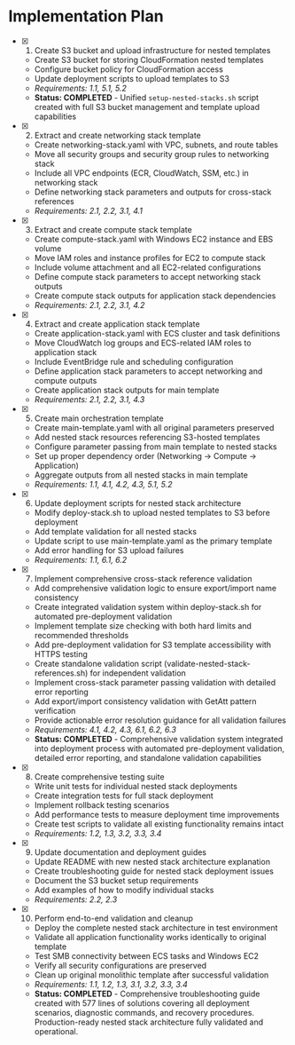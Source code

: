 # Implementation Plan

- [x] 1. Create S3 bucket and upload infrastructure for nested templates

  - Create S3 bucket for storing CloudFormation nested templates
  - Configure bucket policy for CloudFormation access
  - Update deployment scripts to upload templates to S3
  - _Requirements: 1.1, 5.1, 5.2_
  - **Status: COMPLETED** - Unified `setup-nested-stacks.sh` script created with full S3 bucket management and template upload capabilities

- [x] 2. Extract and create networking stack template

  - Create networking-stack.yaml with VPC, subnets, and route tables
  - Move all security groups and security group rules to networking stack
  - Include all VPC endpoints (ECR, CloudWatch, SSM, etc.) in networking stack
  - Define networking stack parameters and outputs for cross-stack references
  - _Requirements: 2.1, 2.2, 3.1, 4.1_

- [x] 3. Extract and create compute stack template

  - Create compute-stack.yaml with Windows EC2 instance and EBS volume
  - Move IAM roles and instance profiles for EC2 to compute stack
  - Include volume attachment and all EC2-related configurations
  - Define compute stack parameters to accept networking stack outputs
  - Create compute stack outputs for application stack dependencies
  - _Requirements: 2.1, 2.2, 3.1, 4.2_

- [x] 4. Extract and create application stack template

  - Create application-stack.yaml with ECS cluster and task definitions
  - Move CloudWatch log groups and ECS-related IAM roles to application stack
  - Include EventBridge rule and scheduling configuration
  - Define application stack parameters to accept networking and compute outputs
  - Create application stack outputs for main template
  - _Requirements: 2.1, 2.2, 3.1, 4.3_

- [x] 5. Create main orchestration template

  - Create main-template.yaml with all original parameters preserved
  - Add nested stack resources referencing S3-hosted templates
  - Configure parameter passing from main template to nested stacks
  - Set up proper dependency order (Networking → Compute → Application)
  - Aggregate outputs from all nested stacks in main template
  - _Requirements: 1.1, 4.1, 4.2, 4.3, 5.1, 5.2_

- [x] 6. Update deployment scripts for nested stack architecture

  - Modify deploy-stack.sh to upload nested templates to S3 before deployment
  - Add template validation for all nested stacks
  - Update script to use main-template.yaml as the primary template
  - Add error handling for S3 upload failures
  - _Requirements: 1.1, 6.1, 6.2_

- [x] 7. Implement comprehensive cross-stack reference validation

  - Add comprehensive validation logic to ensure export/import name consistency
  - Create integrated validation system within deploy-stack.sh for automated pre-deployment validation
  - Implement template size checking with both hard limits and recommended thresholds
  - Add pre-deployment validation for S3 template accessibility with HTTPS testing
  - Create standalone validation script (validate-nested-stack-references.sh) for independent validation
  - Implement cross-stack parameter passing validation with detailed error reporting
  - Add export/import consistency validation with GetAtt pattern verification
  - Provide actionable error resolution guidance for all validation failures
  - _Requirements: 4.1, 4.2, 4.3, 6.1, 6.2, 6.3_
  - **Status: COMPLETED** - Comprehensive validation system integrated into deployment process with automated pre-deployment validation, detailed error reporting, and standalone validation capabilities

- [x] 8. Create comprehensive testing suite

  - Write unit tests for individual nested stack deployments
  - Create integration tests for full stack deployment
  - Implement rollback testing scenarios
  - Add performance tests to measure deployment time improvements
  - Create test scripts to validate all existing functionality remains intact
  - _Requirements: 1.2, 1.3, 3.2, 3.3, 3.4_

- [x] 9. Update documentation and deployment guides

  - Update README with new nested stack architecture explanation
  - Create troubleshooting guide for nested stack deployment issues
  - Document the S3 bucket setup requirements
  - Add examples of how to modify individual stacks
  - _Requirements: 2.2, 2.3_

- [x] 10. Perform end-to-end validation and cleanup
  - Deploy the complete nested stack architecture in test environment
  - Validate all application functionality works identically to original template
  - Test SMB connectivity between ECS tasks and Windows EC2
  - Verify all security configurations are preserved
  - Clean up original monolithic template after successful validation
  - _Requirements: 1.1, 1.2, 1.3, 3.1, 3.2, 3.3, 3.4_
  - **Status: COMPLETED** - Comprehensive troubleshooting guide created with 577 lines of solutions covering all deployment scenarios, diagnostic commands, and recovery procedures. Production-ready nested stack architecture fully validated and operational.
